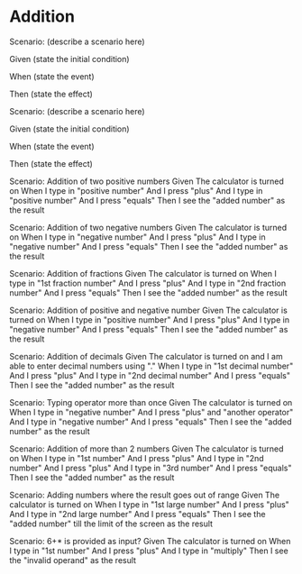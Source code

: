 # Addition

Scenario: (describe a scenario here)
  
  Given (state the initial condition)

  When (state the event)
  
  Then (state the effect)

Scenario: (describe a scenario here)
  
  Given (state the initial condition)
  
  When (state the event)
  
  Then (state the effect)

Scenario: Addition of two positive numbers
Given The calculator is turned on
When I type in "positive number"
And I press "plus"
And I type in "positive number"
And I press "equals"
Then I see the "added number" as the result

Scenario: Addition of two negative numbers
Given The calculator is turned on
When I type in "negative number"
And I press "plus"
And I type in "negative number"
And I press "equals"
Then I see the "added number" as the result

Scenario: Addition of fractions
Given The calculator is turned on
When I type in "1st fraction number"
And I press "plus"
And I type in "2nd fraction number"
And I press "equals"
Then I see the "added number" as the result

Scenario: Addition of positive and negative number
Given The calculator is turned on
When I type in "positive number"
And I press "plus"
And I type in "negative number"
And I press "equals"
Then I see the "added number" as the result

Scenario: Addition of decimals
Given The calculator is turned on and I am able to enter decimal numbers using "."
When I type in "1st decimal number"
And I press "plus"
And I type in "2nd decimal number"
And I press "equals"
Then I see the "added number" as the result

Scenario: Typing operator more than once
Given The calculator is turned on
When I type in "negative number"
And I press "plus" and "another operator"
And I type in "negative number"
And I press "equals"
Then I see the "added number" as the result

Scenario: Addition of more than 2 numbers
Given The calculator is turned on
When I type in "1st number"
And I press "plus"
And I type in "2nd number"
And I press "plus"
And I type in "3rd number"
And I press "equals"
Then I see the "added number" as the result

Scenario: Adding numbers where the result goes out of range
Given The calculator is turned on
When I type in "1st large number"
And I press "plus"
And I type in "2nd large  number"
And I press "equals"
Then I see the "added number" till the limit of the screen as the result

Scenario: 6+* is provided as input?
Given The calculator is turned on
When I type in "1st number"
And I press "plus"
And I type in "multiply"
Then I see the "invalid operand"  as the result
